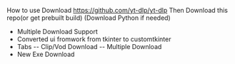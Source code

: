 How to use
Download https://github.com/yt-dlp/yt-dlp
Then Download this repo(or get prebuilt build)
(Download Python if needed)

- Multiple Download Support
- Converted ui fromwork from tkinter to customtkinter
- Tabs
-- Clip/Vod Download
-- Multiple Download
- New Exe Download